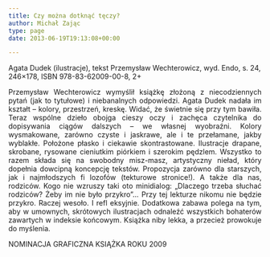 ```yaml
---
title: Czy można dotknąć tęczy?
author: Michał Zając
type: page
date: 2013-06-19T19:13:08+00:00

---
```

Agata Dudek (ilustracje), tekst Przemysław Wechterowicz, wyd. Endo, s. 24, 246&#215;178, ISBN 978-83-62009-00-8, 2+

<p style="text-align: justify;">
  Przemysław Wechterowicz wymyślił książkę złożoną z niecodziennych pytań (jak to tytułowe) i niebanalnych odpowiedzi. Agata Dudek nadała im kształt – kolory, przestrzeń, kreskę. Widać, że świetnie się przy tym bawiła. Teraz wspólne dzieło obojga cieszy oczy i zachęca czytelnika do dopisywania ciągów dalszych – we własnej wyobraźni. Kolory wysmakowane, zarówno czyste i jaskrawe, ale i te przełamane, jakby wyblakłe. Położone płasko i ciekawie skontrastowane. Ilustracje drapane, skrobane, rysowane cieniutkim piórkiem i szerokim pędzlem. Wszystko to razem składa się na swobodny misz-masz, artystyczny nieład, który dopełnia dowcipną koncepcję tekstów. Propozycja zarówno dla starszych, jak i najmłodszych fi lozofów (tekturowe stronice!). A także dla nas, rodziców. Kogo nie wzruszy taki oto minidialog: „Dlaczego trzeba słuchać rodziców? Żeby im nie było przykro”… Przy tej lekturze nikomu nie będzie przykro. Raczej wesoło. I refl eksyjnie. Dodatkowa zabawa polega na tym, aby w umownych, skrótowych ilustracjach odnaleźć wszystkich bohaterów zawartych w indeksie końcowym. Książka niby lekka, a przecież prowokuje do myślenia.
</p>

NOMINACJA GRAFICZNA KSIĄŻKA ROKU 2009
